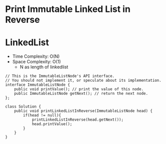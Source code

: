 # Print Immutable Linked List in Reverse

# LinkedList

- Time Complexity: O(N)
- Space Complexity: O(1)
  - N as length of linkedlist

```
// This is the ImmutableListNode's API interface.
// You should not implement it, or speculate about its implementation.
interface ImmutableListNode {
    public void printValue(); // print the value of this node.
    public ImmutableListNode getNext(); // return the next node.
};

class Solution {
    public void printLinkedListInReverse(ImmutableListNode head) {
        if(head != null){
            printLinkedListInReverse(head.getNext());
            head.printValue();
        }
    }
}
```
